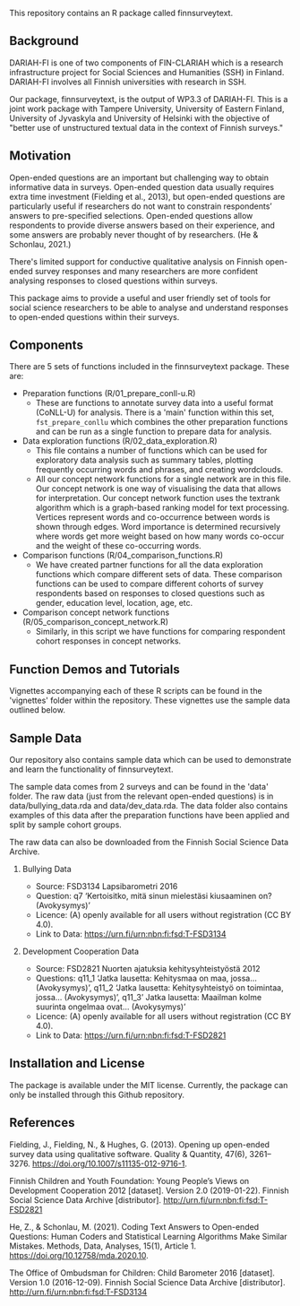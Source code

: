 This repository contains an R package called finnsurveytext. 
 
## Background ##
DARIAH-FI is one of two components of FIN-CLARIAH which is a research infrastructure project for Social Sciences and Humanities (SSH) in Finland. DARIAH-FI involves all Finnish universities with research in SSH. 
 
Our package, finnsurveytext, is the output of WP3.3 of DARIAH-FI. This is a joint work package with Tampere University, University of Eastern Finland, University of Jyvaskyla and University of Helsinki with the objective of "better use of unstructured textual data in the context of Finnish surveys."
 
## Motivation ##
Open-ended questions are an important but challenging way to obtain informative data in surveys. Open-ended question data usually requires extra time investment (Fielding et al., 2013), but open-ended questions are particularly useful if researchers do not want to constrain respondents’ answers to pre-specified selections. Open-ended questions allow respondents to provide diverse answers based on their experience, and some answers are probably never thought of by researchers. (He & Schonlau, 2021.)
 
There's limited support for conductive qualitative analysis on Finnish open-ended survey responses and many researchers are more confident analysing responses to closed questions within surveys.
 
This package aims to provide a useful and user friendly set of tools for social science researchers to be able to analyse and understand responses to open-ended questions within their surveys. 
 
## Components ##
There are 5 sets of functions included in the finnsurveytext package. These are: 
 
* Preparation functions (R/01_prepare_conll-u.R)
    * These are functions to annotate survey data into a useful format (CoNLL-U) for analysis. There is a 'main' function within this set, `fst_prepare_conllu` which combines the other preparation functions and can be run as a single function to prepare data for analysis. 
* Data exploration functions (R/02_data_exploration.R)
    * This file contains a number of functions which can be used for exploratory data analysis such as summary tables, plotting frequently occurring words and phrases, and creating wordclouds. 
    *	All our concept network functions for a single network are in this file. Our concept network is one way of visualising the data that allows for interpretation. Our concept network function uses the textrank algorithm which is a graph-based ranking model for text processing. Vertices represent words and co-occurrence between words is shown through edges. Word importance is determined recursively where words get more weight based on how many words co-occur and the weight of these co-occurring words. 
* Comparison functions (R/04_comparison_functions.R)
    * We have created  partner functions for all the data exploration functions which compare different sets of data. These comparison functions can be used to compare different cohorts of survey respondents based on responses to closed questions such as gender, education level, location, age, etc. 
*	Comparison concept network functions (R/05_comparison_concept_network.R)
    * Similarly, in this script we have functions for comparing respondent cohort responses in concept networks.
 
 
## Function Demos and Tutorials ##
Vignettes accompanying each of these R scripts can be found in the 'vignettes' folder within the repository. These vignettes use the sample data outlined below.  
 
 
## Sample Data ##
Our repository also contains sample data which can be used to demonstrate and learn the functionality of finnsurveytext. 
 
The sample data comes from 2 surveys and can be found in the 'data' folder. The raw data (just from the relevant open-ended questions) is in data/bullying_data.rda and data/dev_data.rda. The data folder also contains examples of this data after the preparation functions have been applied and split by sample cohort groups. 
 
The raw data can also be downloaded from the Finnish Social Science Data Archive.  
 
1. Bullying Data
    * Source: FSD3134 Lapsibarometri 2016
    * Question: q7 ‘Kertoisitko, mitä sinun mielestäsi kiusaaminen on? (Avokysymys)’
    *	Licence: (A) openly available for all users without registration (CC BY 4.0).
    *	Link to Data: https://urn.fi/urn:nbn:fi:fsd:T-FSD3134
 
2. Development Cooperation Data
    *	Source: FSD2821 Nuorten ajatuksia kehitysyhteistyöstä 2012
    *	Questions: q11_1 ‘Jatka lausetta: Kehitysmaa on maa, jossa… (Avokysymys)’, q11_2 ‘Jatka lausetta: Kehitysyhteistyö on toimintaa, jossa… (Avokysymys)’, q11_3’ Jatka lausetta: Maailman kolme suurinta	ongelmaa ovat… (Avokysymys)’
    *	Licence: (A) openly available for all users without registration (CC BY 4.0).
    *	Link to Data: https://urn.fi/urn:nbn:fi:fsd:T-FSD2821
 
 
## Installation and License ##
The package is available under the MIT license.
Currently, the package can only be installed through this Github repository. 
 
## References ##
Fielding, J., Fielding, N., & Hughes, G. (2013). Opening up open-ended survey data using qualitative software. Quality & Quantity, 47(6), 3261–3276. https://doi.org/10.1007/s11135-012-9716-1.
 
Finnish Children and Youth Foundation: Young People’s Views on Development Cooperation 2012 [dataset].
Version 2.0 (2019-01-22). Finnish Social Science Data Archive [distributor]. http://urn.fi/urn:nbn:fi:fsd:T-FSD2821
 
He, Z., & Schonlau, M. (2021). Coding Text Answers to Open-ended Questions: Human Coders and Statistical Learning Algorithms Make Similar Mistakes. Methods, Data, Analyses, 15(1), Article 1. https://doi.org/10.12758/mda.2020.10.
 
The Office of Ombudsman for Children: Child Barometer 2016 [dataset]. Version 1.0 (2016-12-09). Finnish
Social Science Data Archive [distributor]. http://urn.fi/urn:nbn:fi:fsd:T-FSD3134
 
 
 
 
 

